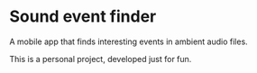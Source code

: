 # Sound event finder

A mobile app that finds interesting events in ambient audio files.

This is a personal project, developed just for fun.
